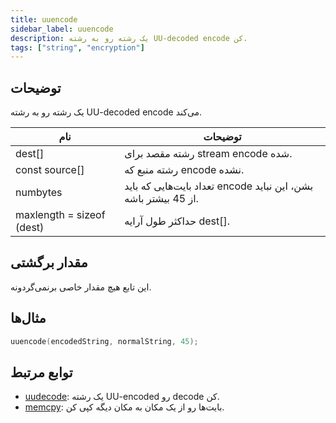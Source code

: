 ```yaml
---
title: uuencode
sidebar_label: uuencode
description: یک رشته رو به رشته UU-decoded encode کن.
tags: ["string", "encryption"]
---
```


<LowercaseNote />

## توضیحات

یک رشته رو به رشته UU-decoded encode می‌کند.

| نام                       | توضیحات                                               |
| ------------------------- | --------------------------------------------------------- |
| dest[]                    | رشته مقصد برای stream encode شده.            |
| const source[]            | رشته منبع که encode نشده.                           |
| numbytes                  | تعداد بایت‌هایی که باید encode بشن، این نباید از 45 بیشتر باشه. |
| maxlength = sizeof (dest) | حداکثر طول آرایه dest[].                   |

## مقدار برگشتی

این تابع هیچ مقدار خاصی برنمی‌گردونه.

## مثال‌ها

```c
uuencode(encodedString, normalString, 45);
```

## توابع مرتبط

- [uudecode](uudecode): یک رشته UU-encoded رو decode کن.
- [memcpy](memcpy): بایت‌ها رو از یک مکان به مکان دیگه کپی کن.
